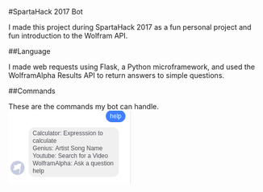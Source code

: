 #SpartaHack 2017 Bot

I made this project during SpartaHack 2017 as a fun personal project and fun introduction to the Wolfram API.

##Language

I made web requests using Flask, a Python microframework, and used the WolframAlpha Results API to return answers to simple questions.

##Commands

These are the commands my bot can handle.
 ![alt tag](help.png)